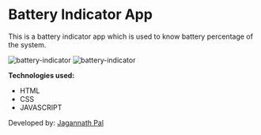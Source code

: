# Battery Indicator App

This is a battery indicator app which is used to know battery percentage of the system.


![battery-indicator](https://github.com/Jagannath8/Web-dev-mini-projects/blob/battery/Battery%20Indicator/light.jpg)
![battery-indicator](https://github.com/Jagannath8/Web-dev-mini-projects/blob/battery/Battery%20Indicator/dark.jpg)


**Technologies used:**

- HTML
- CSS
- JAVASCRIPT


Developed by: <a href="https://github.com/Jagannath8">Jagannath Pal</a>
